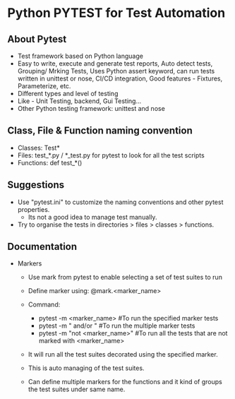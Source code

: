 # Python PYTEST for Test Automation

## About Pytest

- Test framework based on Python language
- Easy to write, execute and generate test reports, Auto detect tests, Grouping/ Mrking Tests, Uses Python assert keyword, can run tests written in unittest or nose, CI/CD integration, Good features - Fixtures, Parameterize, etc.
- Different types and level of testing
- Like - Unit Testing, backend, Gui Testing...
- Other Python testing framework: unittest and nose

## Class, File & Function naming convention

- Classes: Test*
- Files: test_*.py / *_test.py for pytest to look for all the test scripts
- Functions: def test_*()

## Suggestions

- Use "pytest.ini" to customize the naming conventions and other pytest properties.
  - Its not a good idea to manage test manually.
- Try to organise the tests in directories > files > classes > functions. 


## Documentation

- Markers
  - Use mark from pytest to enable selecting a set of test suites to run
  - Define marker using: @mark.<marker_name>
  - Command:
    - pytest -m <marker_name> #To run the specified marker tests
    - pytest -m "<marker1> and/or <marker2>" #To run the multiple marker tests
    - pytest -m "not <marker_name>" #To run all the tests that are not marked with <marker_name>

  - It will run all the test suites decorated using the specified marker.
  - This is auto managing of the test suites.
  - Can define multiple markers for the functions and it kind of groups the test suites under same name.
